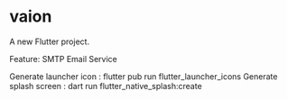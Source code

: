 # vaion

A new Flutter project.

Feature:
SMTP Email Service

Generate launcher icon : flutter pub run flutter_launcher_icons
Generate splash screen : dart run flutter_native_splash:create
